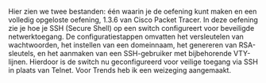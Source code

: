 Hier zien we twee bestanden: één waarin je de oefening kunt maken en een volledig opgeloste oefening, 1.3.6 van Cisco Packet Tracer.
In deze oefening zie je hoe je SSH (Secure Shell) op een switch configureert voor beveiligde netwerktoegang.
De configuratiestappen omvatten het versleutelen van wachtwoorden, het instellen van een domeinnaam, het genereren van RSA-sleutels, en het aanmaken van een SSH-gebruiker met bijbehorende VTY-lijnen. Hierdoor is de switch nu geconfigureerd voor veilige toegang via SSH in plaats van Telnet.
Voor Trends heb ik een weizeging aangemaakt.
